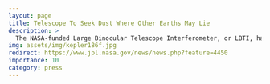 ```yaml
---
layout: page
title: Telescope To Seek Dust Where Other Earths May Lie
description: >
  The NASA-funded Large Binocular Telescope Interferometer, or LBTI, has completed its first study of dust in the "habitable zone" around a star, opening a new door to finding planets like Earth. Dust is a natural byproduct of the planet-formation process, but too much of it can block our view of planets. The findings will help in the design of future space missions that have the goal of taking pictures of planets similar to Earth, called exo-Earths.
img: assets/img/kepler186f.jpg
redirect: https://www.jpl.nasa.gov/news/news.php?feature=4450
importance: 10
category: press
---
```

